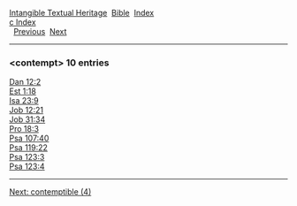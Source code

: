 [Intangible Textual Heritage](../../index)  [Bible](../index) 
[Index](index)   
[c Index](_c_)  
  [Previous](c02511)  [Next](c02513) 

------------------------------------------------------------------------

### &lt;contempt&gt; 10 entries

[Dan 12:2](../kjv/dan012.htm#002)  
[Est 1:18](../kjv/est001.htm#018)  
[Isa 23:9](../kjv/isa023.htm#009)  
[Job 12:21](../kjv/job012.htm#021)  
[Job 31:34](../kjv/job031.htm#034)  
[Pro 18:3](../kjv/pro018.htm#003)  
[Psa 107:40](../kjv/psa107.htm#040)  
[Psa 119:22](../kjv/psa119.htm#022)  
[Psa 123:3](../kjv/psa123.htm#003)  
[Psa 123:4](../kjv/psa123.htm#004)  

------------------------------------------------------------------------

[Next: contemptible (4)](c02513)
